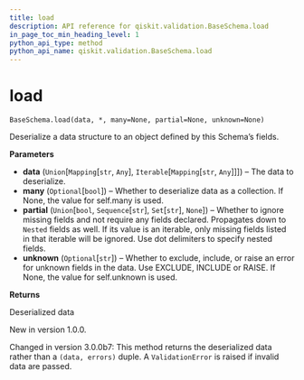 ```yaml
---
title: load
description: API reference for qiskit.validation.BaseSchema.load
in_page_toc_min_heading_level: 1
python_api_type: method
python_api_name: qiskit.validation.BaseSchema.load
---
```


# load

<span id="qiskit.validation.BaseSchema.load" />

`BaseSchema.load(data, *, many=None, partial=None, unknown=None)`

Deserialize a data structure to an object defined by this Schema’s fields.

**Parameters**

*   **data** (`Union`\[`Mapping`\[`str`, `Any`], `Iterable`\[`Mapping`\[`str`, `Any`]]]) – The data to deserialize.
*   **many** (`Optional`\[`bool`]) – Whether to deserialize data as a collection. If None, the value for self.many is used.
*   **partial** (`Union`\[`bool`, `Sequence`\[`str`], `Set`\[`str`], `None`]) – Whether to ignore missing fields and not require any fields declared. Propagates down to `Nested` fields as well. If its value is an iterable, only missing fields listed in that iterable will be ignored. Use dot delimiters to specify nested fields.
*   **unknown** (`Optional`\[`str`]) – Whether to exclude, include, or raise an error for unknown fields in the data. Use EXCLUDE, INCLUDE or RAISE. If None, the value for self.unknown is used.

**Returns**

Deserialized data

New in version 1.0.0.

Changed in version 3.0.0b7: This method returns the deserialized data rather than a `(data, errors)` duple. A `ValidationError` is raised if invalid data are passed.

